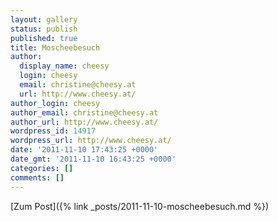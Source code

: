 ```yaml
---
layout: gallery
status: publish
published: true
title: Moscheebesuch
author:
  display_name: cheesy
  login: cheesy
  email: christine@cheesy.at
  url: http://www.cheesy.at/
author_login: cheesy
author_email: christine@cheesy.at
author_url: http://www.cheesy.at/
wordpress_id: 14917
wordpress_url: http://www.cheesy.at/
date: '2011-11-10 17:43:25 +0000'
date_gmt: '2011-11-10 16:43:25 +0000'
categories: []
comments: []
---
```


[Zum Post]({% link _posts/2011-11-10-moscheebesuch.md %})
